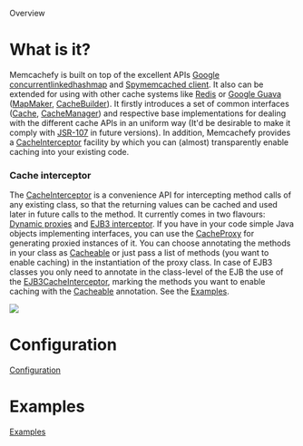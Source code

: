 Overview

# What is it? #

Memcachefy is built on top of the excellent APIs [Google concurrentlinkedhashmap](http://code.google.com/p/concurrentlinkedhashmap/) and [Spymemcached client](http://code.google.com/p/spymemcached/). It also can be extended for using with other cache systems like [Redis](http://redis.io/) or [Google Guava](http://code.google.com/p/guava-libraries/) ([MapMaker](http://guava-libraries.googlecode.com/svn/trunk/javadoc/com/google/common/collect/MapMaker.html), [CacheBuilder](http://guava-libraries.googlecode.com/svn/trunk/javadoc/com/google/common/cache/CacheBuilder.html)). It firstly introduces a set of common interfaces ([Cache](http://memcachefy.googlecode.com/svn/trunk/javadoc/com/googlecode/memcachefy/Cache.html), [CacheManager](http://memcachefy.googlecode.com/svn/trunk/javadoc/com/googlecode/memcachefy/CacheManager.html)) and respective base implementations for dealing with the different cache APIs in an uniform way (It'd be desirable to make it comply with [JSR-107](http://jcp.org/en/jsr/detail?id=107) in future versions).
In addition, Memcachefy provides a [CacheInterceptor](http://memcachefy.googlecode.com/svn/trunk/javadoc/com/googlecode/memcachefy/interceptor/CacheInterceptor.html) facility by which you can (almost) transparently enable caching into your existing code.

### Cache interceptor ###

The [CacheInterceptor](http://memcachefy.googlecode.com/svn/trunk/javadoc/com/googlecode/memcachefy/interceptor/CacheInterceptor.html) is a convenience API for intercepting method calls of any existing class, so that the returning values can be cached and used later in future calls to the method. It currently comes in two flavours: [Dynamic proxies](http://memcachefy.googlecode.com/svn/trunk/javadoc/com/googlecode/memcachefy/CacheProxy.html) and [EJB3 interceptor](http://memcachefy.googlecode.com/svn/trunk/javadoc/com/googlecode/memcachefy/Ejb3CacheInterceptor.html). If you have in your code simple Java objects implementing interfaces, you can use the [CacheProxy](http://memcachefy.googlecode.com/svn/trunk/javadoc/com/googlecode/memcachefy/CacheProxy.html) for generating proxied instances of it. You can choose annotating the methods in your class as [Cacheable](http://memcachefy.googlecode.com/svn/trunk/javadoc/com/googlecode/memcachefy/interceptor/Cacheable.html) or just pass a list of methods (you want to enable caching) in the instantiation of the proxy class.  In case of EJB3 classes you only need to annotate in the class-level of the EJB the use of the [EJB3CacheInterceptor](http://memcachefy.googlecode.com/svn/trunk/javadoc/com/googlecode/memcachefy/Ejb3CacheInterceptor.html), marking the methods you want to enable caching with the [Cacheable](http://memcachefy.googlecode.com/svn/trunk/javadoc/com/googlecode/memcachefy/interceptor/Cacheable.html) annotation. See the [Examples](http://code.google.com/p/memcachefy/wiki/Examples#Caching_with_dynamic_proxies).

<img src='http://memcachefy.googlecode.com/files/memcachefy-interceptor-diag.gif' />

# Configuration #

[Configuration](http://code.google.com/p/memcachefy/wiki/Configuration)

# Examples #
[Examples](http://code.google.com/p/memcachefy/wiki/Examples)